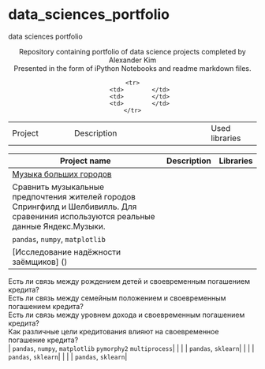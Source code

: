# data_sciences_portfolio
data sciences portfolio


<p align=center>
Repository containing portfolio of data science projects completed by Alexander Kim <br>
Presented in the form of iPython Notebooks and readme markdown files. <br>

<table width=100% valign=top >
    <tr>
        <td width=25%>Project</td>
        <td>Description</td>
        <td width=20%>Used libraries</td>
    </tr>

    <tr>
        <td>        </td>
        <td>        </td>
        <td>        </td>
    </tr>

</table>


| Project name                 | Description                                    | Libraries      |
|------------------------------|------------------------------------------------|----------------|
| [Музыка больших городов]()   |
Сравнить музыкальные предпочтения жителей городов Спрингфилд и Шелбивилль. Для сравениния используются реальные данные Яндекс.Музыки.  | 
`pandas`, `numpy`, `matplotlib` |
| [Исследование надёжности заёмщиков] () |
Есть ли связь между рождением детей и своевременным погашением кредита?<br>
Есть ли связь между семейным положением и своевременным погашением кредита?<br>
Есть ли связь между уровнем дохода и своевременным погашением кредита?<br>
Как различные цели кредитования влияют на своевременное погашение кредита?<br> | 
`pandas`, `numpy`, `matplotlib` `pymorphy2` `multiprocess`| 
|              |                                                | `pandas`, `sklearn`|
|              |                                                | `pandas`, `sklearn`|
|              |                                                | `pandas`, `sklearn`|
